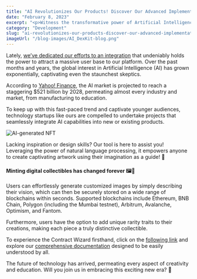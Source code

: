 ```yaml
---
title: "AI Revolutionizes Our Products! Discover Our Advanced Implementation"
date: "February 8, 2023"
excerpt: "<p>Witness the transformative power of Artificial Intelligence (AI) as we unveil our groundbreaking integration. Explore the far-reaching impact of AI across industries and discover how our innovative tools empower you to effortlessly create captivating digital collectibles. Step into the future of technology and unlock limitless possibilities with our AI-driven solutions.</p> "
category: "Development"
slug: "ai-revolutionizes-our-products-discover-our-advanced-implementation"
imageUrl: "/blog-images/AI_DexKit-blog.png"
---
```


Lately, [we’ve dedicated our efforts to an integration](https://twitter.com/dexkit/status/1622577246904123393) that undeniably holds the power to attract a massive user base to our platform. Over the past months and years, the global interest in Artificial Intelligence (AI) has grown exponentially, captivating even the staunchest skeptics.

According to [Yahoo! Finance](https://finance.yahoo.com/news/worldwide-artificial-intelligence-ai-market-083600774.html), the AI market is projected to reach a staggering $521 billion by 2028, permeating almost every industry and market, from manufacturing to education.

To keep up with this fast-paced trend and captivate younger audiences, technology startups like ours are compelled to undertake projects that seamlessly integrate AI capabilities into new or existing products.

![AI-generated NFT](https://dexkit.com/wp-content/uploads/AI_NFT_piranha.png)

Lacking inspiration or design skills? Our tool is here to assist you! Leveraging the power of natural language processing, it empowers anyone to create captivating artwork using their imagination as a guide! 🎨

#### Minting digital collectibles has changed forever 🖼🤖

Users can effortlessly generate customized images by simply describing their vision, which can then be securely stored on a wide range of blockchains within seconds. Supported blockchains include Ethereum, BNB Chain, Polygon (including the Mumbai testnet), Arbitrum, Avalanche, Optimism, and Fantom.

Furthermore, users have the option to add unique rarity traits to their creations, making each piece a truly distinctive collectible.

To experience the Contract Wizard firsthand, click on the [following link](https://whitelabel-nft.dexkit.com/contract-wizard) and explore our [comprehensive documentation](https://docs.dexkit.com/defi-products/contract-wizard/overview) designed to be easily understood by all.

The future of technology has arrived, permeating every aspect of creativity and education. Will you join us in embracing this exciting new era? 👐